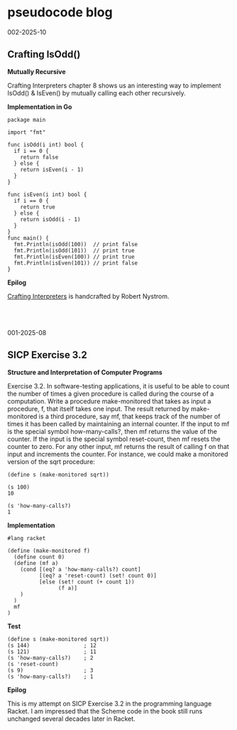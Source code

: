 # pseudocode blog

002-2025-10

## Crafting IsOdd()

**Mutually Recursive**

Crafting Interpreters chapter 8 shows us an interesting way to implement IsOdd() & IsEven() by mutually calling each other recursively.

**Implementation in Go**

    package main

    import "fmt"

    func isOdd(i int) bool {
      if i == 0 {
        return false
      } else {
        return isEven(i - 1)
      }
    }

    func isEven(i int) bool {
      if i == 0 {
        return true
      } else {
        return isOdd(i - 1)
      }
    }
    func main() {
      fmt.Println(isOdd(100))  // print false
      fmt.Println(isOdd(101))  // print true
      fmt.Println(isEven(100)) // print true
      fmt.Println(isEven(101)) // print false
    }

**Epilog**

[Crafting Interpreters](https://craftinginterpreters.com) is handcrafted by Robert Nystrom.

<br/><br/><br/>
001-2025-08

## SICP Exercise 3.2

**Structure and Interpretation of Computer Programs**

Exercise 3.2.  In software-testing applications, it is useful to be able to count the number of times a given procedure is called during the course of a computation. Write a procedure make-monitored that takes as input a procedure, f, that itself takes one input. The result returned by make-monitored is a third procedure, say mf, that keeps track of the number of times it has been called by maintaining an internal counter. If the input to mf is the special symbol how-many-calls?, then mf returns the value of the counter. If the input is the special symbol reset-count, then mf resets the counter to zero. For any other input, mf returns the result of calling f on that input and increments the counter. For instance, we could make a monitored version of the sqrt procedure:

    (define s (make-monitored sqrt))

    (s 100)
    10

    (s 'how-many-calls?)
    1

**Implementation**

    #lang racket

    (define (make-monitored f)
      (define count 0)
      (define (mf a)
        (cond [(eq? a 'how-many-calls?) count]
              [(eq? a 'reset-count) (set! count 0)]
              [else (set! count (+ count 1))
                    (f a)]
        )
      )
      mf
    )

**Test**

    (define s (make-monitored sqrt))
    (s 144)                 ; 12
    (s 121)                 ; 11
    (s 'how-many-calls?)    ; 2
    (s 'reset-count)        
    (s 9)                   ; 3
    (s 'how-many-calls?)    ; 1

**Epilog**

This is my attempt on SICP Exercise 3.2 in the programming language Racket.  I am impressed that the Scheme code in the book still runs unchanged several decades later in Racket. 

